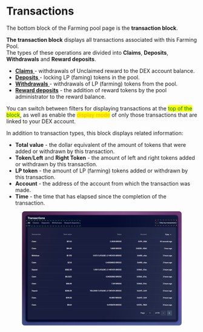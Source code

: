 # Transactions

The bottom block of the Farming pool page is the **transaction block**.

**The transaction block** displays all transactions associated with this Farming Pool.\
The types of these operations are divided into **Claims**, **Deposits**, **Withdrawals** and **Reward deposits**.

* [**Claims** ](../../how-to/claim-reward.md)- withdrawals of Unclaimed reward to the DEX account balance.
* [**Deposits** ](../../how-to/deposit-farm-tokens.md)- locking LP (faming) tokens in the pool.
* [**Withdrawals** ](../../how-to/withdraw-farm-tokens.md)- withdrawals of LP (farming) tokens from the pool.
* [**Reward deposits**](../../../concepts/reward-token.md) - the addition of reward tokens by the pool administrator to the reward balance.

You can switch between filters for displaying transactions at the <mark style="color:green;">top of the block</mark>, as well as enable the <mark style="color:orange;">display mode</mark> of only those transactions that are linked to your DEX account.

In addition to transaction types, this block displays related information:

* **Total value** - the dollar equivalent of the amount of tokens that were added or withdrawn by this transaction.
* **Token**/**Left** and **Right Token** - the amount of left and right tokens added or withdrawn by this transaction.
* **LP token** - the amount of LP (farming) tokens added or withdrawn by this transaction.
* **Account** - the address of the account from which the transaction was made.
* **Time** - the time that has elapsed since the completion of the transaction.

<figure><img src="../../../../../.gitbook/assets/image (375).png" alt=""><figcaption></figcaption></figure>
